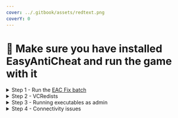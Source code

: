 ```yaml
---
cover: ../.gitbook/assets/redtext.png
coverY: 0
---
```


# 🔘 Make sure you have installed EasyAntiCheat and run the game with it

<details>

<summary>Step 1 - Run the <a href="https://github.com/livingflore/BattleBitEACFix">EAC Fix batch</a></summary>

1. Go to [github repo](https://github.com/livingflore/BattleBitEACFix).
2. Press ![](../.gitbook/assets/downloadbutton.svg) button.
3. Run the batch.
4. You should see output as shown [here](https://i.imgur.com/kHZGKkk.png).

</details>

<details>

<summary>Step 2 - VCRedists</summary>

Ensure that **BOTH** VCRedists installed properly - [x86](https://aka.ms/vs/17/release/vc\_redist.x86.exe) and [x64](https://aka.ms/vs/17/release/vc\_redist.x64.exe). When running installers you should see 3 buttons - repair, uninstall and cancel as on screenshot below. If you can't see it - proceed with installation.

<img src="../.gitbook/assets/vcredistx64.png" alt="" data-size="original"> <img src="../.gitbook/assets/vcredistx86.png" alt="" data-size="original">

</details>

<details>

<summary>Step 3 - Running executables as admin</summary>

Try running `BattlebitEAC.exe` or `EasyAntiCheat.exe` as admin located in installed files.

1. Right click on the game, then go to manage and click on Browse local files.

<img src="../.gitbook/assets/browse.png" alt="Right click on the game, then go to manage and click on Browse local files" data-size="original">

2. Right click on executable and click "Run as administrator".

<img src="../.gitbook/assets/runasadmin.png" alt="Right click on executable and click &#x22;Run as administrator&#x22;." data-size="original">

</details>

<details>

<summary>Step 4 - Connectivity issues</summary>

You might experience some issues with connection and therefore EAC can't reach its servers. Try using [Cloudflare WARP](https://1.1.1.1) or any private VPN on this matter.

</details>
